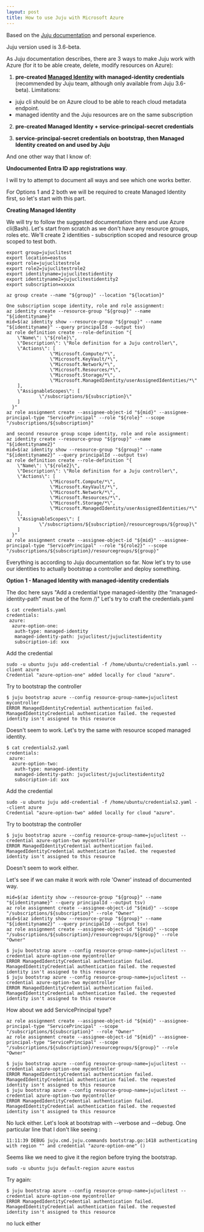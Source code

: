 ```yaml
---
layout: post
title: How to use Juju with Microsoft Azure
---
```


Based on the [Juju documentation](https://juju.is/docs/juju/microsoft-azure) and personal experience.

Juju version used is 3.6-beta.

As Juju documentation describes, there are 3 ways to make Juju work with Azure
(for it to be able create, delete, modify resources on Azure):

1. **pre-created [Managed Identity](https://learn.microsoft.com/en-us/entra/identity/managed-identities-azure-resources/overview) with managed-identity credentials** (recommended by Juju team, although only available from Juju 3.6-beta).
Limitations: 
- juju cli should be on Azure cloud to be able to reach cloud metadata endpoint.
- managed identity and the Juju resources are on the same subscription
2. **pre-created Managed Identity + service-principal-secret credentials**
   
3. **service-principal-secret credentials on bootstrap, then Managed Identity created on and used by Juju** 

And one other way that I know of:

 **Undocumented Entra ID app registrations way**.

I will try to attempt to document all ways and see which one works better.

For Options 1 and 2 both we will be required to create Managed Identity first, so let's start with this part.

**Creating Managed Identity**

We will try to follow the suggested documentation there and use Azure cli(Bash).
Let's start from scratch as we don't have any resource groups, roles etc.
We'll create 2 identities - subscription scoped and resource group scoped to test both.

```
export group=jujuclitest
export location=eastus
export role=jujuclitestrole
export role2=jujuclitestrole2
export identityname=jujuclitestidentity
export identityname2=jujuclitestidentity2
export subscription=xxxxx

az group create --name "${group}" --location "${location}"

One subscription scope identity, role and role assignment:
az identity create --resource-group "${group}" --name "${identityname}"
mid=$(az identity show --resource-group "${group}" --name "${identityname}" --query principalId --output tsv)
az role definition create --role-definition "{
  	\"Name\": \"${role}\",
  	\"Description\": \"Role definition for a Juju controller\",
  	\"Actions\": [
            	\"Microsoft.Compute/*\",
            	\"Microsoft.KeyVault/*\",
            	\"Microsoft.Network/*\",
            	\"Microsoft.Resources/*\",
            	\"Microsoft.Storage/*\",
            	\"Microsoft.ManagedIdentity/userAssignedIdentities/*\"
  	],
  	\"AssignableScopes\": [
        	\"/subscriptions/${subscription}\"
  	]
  }"
az role assignment create --assignee-object-id "${mid}" --assignee-principal-type "ServicePrincipal" --role "${role}" --scope "/subscriptions/${subscription}"

and second resource group scope identity, role and role assignment:
az identity create --resource-group "${group}" --name "${identityname2}"
mid=$(az identity show --resource-group "${group}" --name "${identityname2}" --query principalId --output tsv)
az role definition create --role-definition "{
  	\"Name\": \"${role2}\",
  	\"Description\": \"Role definition for a Juju controller\",
  	\"Actions\": [
            	\"Microsoft.Compute/*\",
            	\"Microsoft.KeyVault/*\",
            	\"Microsoft.Network/*\",
            	\"Microsoft.Resources/*\",
            	\"Microsoft.Storage/*\",
            	\"Microsoft.ManagedIdentity/userAssignedIdentities/*\"
  	],
  	\"AssignableScopes\": [
        	\"/subscriptions/${subscription}/resourcegroups/${group}\"
  	]
  }"
az role assignment create --assignee-object-id "${mid}" --assignee-principal-type "ServicePrincipal" --role "${role2}" --scope "/subscriptions/${subscription}/resourcegroups/${group}"

```
Everything is according to Juju documentation so far.
Now let's try to use our identities to actually bootstrap a controller and deploy something.

**Option 1 - Managed Identity with managed-identity credentials**

The doc here says "Add a credential type managed-identity 
(the “managed-identity-path” must be of the form <resourcegroup>/<identityname>)"
Let's try to craft the credentials.yaml
```
$ cat credentials.yaml
credentials:
 azure:
  azure-option-one:
   auth-type: managed-identity
   managed-identity-path: jujuclitest/jujuclitestidentity
   subscription-id: xxx
```

Add the credential
```
sudo -u ubuntu juju add-credential -f /home/ubuntu/credentials.yaml --client azure
Credential "azure-option-one" added locally for cloud "azure".
```

Try to bootstrap the controller
```
$ juju bootstrap azure --config resource-group-name=jujuclitest mycontroller
ERROR ManagedIdentityCredential authentication failed. ManagedIdentityCredential authentication failed. the requested identity isn't assigned to this resource
```
Doesn't seem to work.
Let's try the same with resource scoped managed identity.
```
$ cat credentials2.yaml
credentials:
 azure:
  azure-option-two:
   auth-type: managed-identity
   managed-identity-path: jujuclitest/jujuclitestidentity2
   subscription-id: xxx
```

Add the credential
```
sudo -u ubuntu juju add-credential -f /home/ubuntu/credentials2.yaml --client azure
Credential "azure-option-two" added locally for cloud "azure".
```

Try to bootstrap the controller
```
$ juju bootstrap azure --config resource-group-name=jujuclitest --credential azure-option-two mycontroller
ERROR ManagedIdentityCredential authentication failed. ManagedIdentityCredential authentication failed. the requested identity isn't assigned to this resource
```
Doesn't seem to work either.

Let's see if we can make it work with role 'Owner' instead of documented way.

```
mid=$(az identity show --resource-group "${group}" --name "${identityname}" --query principalId --output tsv)
az role assignment create --assignee-object-id "${mid}" --scope "/subscriptions/${subscription}" --role "Owner"
mid=$(az identity show --resource-group "${group}" --name "${identityname2}" --query principalId --output tsv)
az role assignment create --assignee-object-id "${mid}" --scope "/subscriptions/${subscription}/resourcegroups/${group}" --role "Owner"

$ juju bootstrap azure --config resource-group-name=jujuclitest --credential azure-option-one mycontroller
ERROR ManagedIdentityCredential authentication failed. ManagedIdentityCredential authentication failed. the requested identity isn't assigned to this resource
$ juju bootstrap azure --config resource-group-name=jujuclitest --credential azure-option-two mycontroller
ERROR ManagedIdentityCredential authentication failed. ManagedIdentityCredential authentication failed. the requested identity isn't assigned to this resource
```

How about we add ServicePrincipal type?
```
az role assignment create --assignee-object-id "${mid}" --assignee-principal-type "ServicePrincipal" --scope "/subscriptions/${subscription}" --role "Owner"
az role assignment create --assignee-object-id "${mid}" --assignee-principal-type "ServicePrincipal" --scope "/subscriptions/${subscription}/resourcegroups/${group}" --role "Owner"

$ juju bootstrap azure --config resource-group-name=jujuclitest --credential azure-option-one mycontroller
ERROR ManagedIdentityCredential authentication failed. ManagedIdentityCredential authentication failed. the requested identity isn't assigned to this resource
$ juju bootstrap azure --config resource-group-name=jujuclitest --credential azure-option-two mycontroller
ERROR ManagedIdentityCredential authentication failed. ManagedIdentityCredential authentication failed. the requested identity isn't assigned to this resource
```

No luck either.
Let's look at bootstrap with --verbose and --debug.
One particular line that I don't like seeing :
```
11:11:39 DEBUG juju.cmd.juju.commands bootstrap.go:1418 authenticating with region "" and credential "azure-option-one" ()
```
Seems like we need to give it the region before trying the bootstrap.
```
sudo -u ubuntu juju default-region azure eastus
```
Try again:
```
$ juju bootstrap azure --config resource-group-name=jujuclitest --credential azure-option-one mycontroller
ERROR ManagedIdentityCredential authentication failed. ManagedIdentityCredential authentication failed. the requested identity isn't assigned to this resource
```

no luck either
